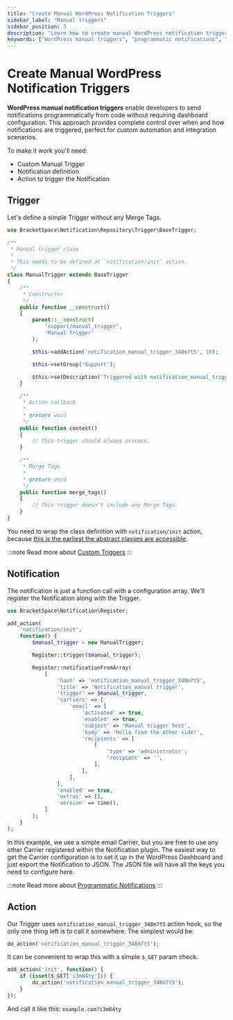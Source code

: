 ```yaml
---
title: "Create Manual WordPress Notification Triggers"
sidebar_label: "Manual triggers"
sidebar_position: 3
description: "Learn how to create manual WordPress notification triggers with programmatic notifications. Send notifications from code without dashboard configuration."
keywords: ["WordPress manual triggers", "programmatic notifications", "custom notification triggers", "notification automation", "code-based notifications", "manual notification", "WordPress automation", "notification API"]
---
```


# Create Manual WordPress Notification Triggers

**WordPress manual notification triggers** enable developers to send notifications programmatically from code without requiring dashboard configuration. This approach provides complete control over when and how notifications are triggered, perfect for custom automation and integration scenarios.

To make it work you'll need:

* Custom Manual Trigger
* Notification definition
* Action to trigger the Notification

## Trigger

Let's define a simple Trigger without any Merge Tags.

```php
use BracketSpace\Notification\Repository\Trigger\BaseTrigger;

/**
 * Manual trigger class
 * 
 * This needs to be defined at `notification/init` action.
 */
class ManualTrigger extends BaseTrigger
{
    /**
     * Constructor
     */
    public function __construct()
    {
        parent::__construct(
            'support/manual_trigger',
            'Manual Trigger'
        );

        $this->addAction('notification_manual_trigger_348m7t5', 10);

        $this->setGroup('Support');

        $this->setDescription('Triggered with notification_manual_trigger_348m7t5 action.');
    }

    /**
     * Action callback
     *
     * @return void
     */
    public function context()
    {
        // This trigger should always process.
    }

    /**
     * Merge Tags
     *
     * @return void
     */
    public function merge_tags()
    {
        // This trigger doesn't include any Merge Tags.
    }
}
```

You need to wrap the class definition with `notification/init` action, because [this is the earliest the abstract classes are accessible](../../general/plugin-loading-chain.md).

:::note
Read more about [Custom Triggers](../../triggers/custom-trigger.md)
:::

## Notification

The notification is just a function call with a configuration array. We'll register the Notification along with the Trigger.

```php
use BracketSpace\Notification\Register;

add_action(
    'notification/init',
    function() {
        $manual_trigger = new ManualTrigger;

        Register::trigger($manual_trigger);

        Register::notificationFromArray(
            [
                'hash' => 'notification_manual_trigger_348m7t5',
                'title' => 'Notification manual trigger',
                'trigger' => $manual_trigger,
                'carriers' => [
                    'email' => [
                        'activated' => true,
                        'enabled' => true,
                        'subject' => 'Manual trigger test',
                        'body' => 'Hello from the other side!',
                        'recipients' => [
                            [
                                'type' => 'administrator',
                                'recipient' => '',
                            ],
                        ],
                    ],
                ],
                'enabled' => true,
                'extras' => [],
                'version' => time(),
            ]
        );
    }
);
```

In this example, we use a simple email Carrier, but you are free to use any other Carrier registered within the Notification plugin. The easiest way to get the Carrier configuration is to set it up in the WordPress Dashboard and just export the Notification to JSON. The JSON file will have all the keys you need to configure here.

:::note
Read more about [Programmatic Notifications](../../notifications/programmatic-notifications.md)
:::

## Action

Our Trigger uses `notification_manual_trigger_348m7t5` action hook, so the only one thing left is to call it somewhere. The simplest would be:

```php
do_action('notification_manual_trigger_348m7t5');
```

It can be convenient to wrap this with a simple `$_GET` param check.

```php
add_action('init', function() {
    if (isset($_GET['i3m84ty'])) {
        do_action('notification_manual_trigger_348m7t5');
    }
});
```

And call it like this: `example.com?i3m84ty`
